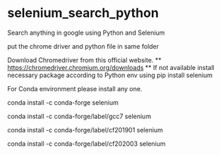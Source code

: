 # selenium_search_python
Search anything in google using Python and Selenium

put the chrome driver and python file in same folder

Download Chromedriver from this official website.
**
https://chromedriver.chromium.org/downloads
**
If not available install necessary package according to Python env using 
pip install selenium

For Conda environment please install any one.

conda install -c conda-forge selenium

conda install -c conda-forge/label/gcc7 selenium

conda install -c conda-forge/label/cf201901 selenium

conda install -c conda-forge/label/cf202003 selenium
